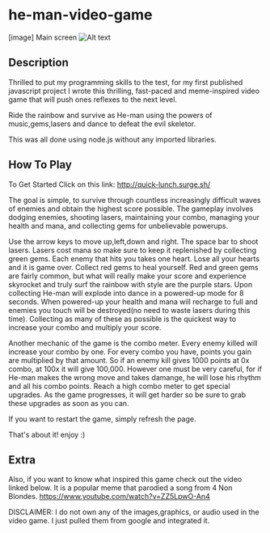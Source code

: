 # he-man-video-game

[image] Main screen
![Alt text](relative/path/to/img.jpg?raw=true "Title")

## Description  
Thrilled to put my programming skills to the test, for my first published javascript project I wrote this thrilling, fast-paced and meme-inspired video game that will push ones reflexes to the next level. 



Ride the rainbow and survive as He-man using the powers of music,gems,lasers and dance to defeat the evil skeletor. 

This was all done using node.js without any imported libraries.

## How To Play
To Get Started Click on this link:
http://quick-lunch.surge.sh/

The goal is simple, to survive through countless increasingly difficult waves of enemies and obtain the highest score possible. The gameplay involves dodging enemies, shooting lasers, maintaining your combo, managing your health and mana, and collecting gems for unbelievable powerups. 

Use the arrow keys to move up,left,down and right. The space bar to shoot lasers. Lasers cost mana so make sure to keep it replenished by collecting green gems. Each enemy that hits you takes one heart. Lose all your hearts and it is game over. Collect red gems to heal yourself. Red and green gems are fairly common, but what will really make your score and experience skyrocket and truly surf the rainbow with style are the purple stars. Upon collecting He-man will explode into dance in a powered-up mode for 8 seconds. When powered-up your health and mana will recharge to full and enemies you touch will be destroyed(no need to waste lasers during this time). Collecting as many of these as possible is the quickest way to increase your combo and multiply your score. 

Another mechanic of the game is the combo meter. Every enemy killed will increase your combo by one. For every combo you have, points you gain are multiplied by that amount. So if an enemy kill gives 1000 points at 0x combo, at 100x it will give 100,000. However one must be very careful, for if He-man makes the wrong move and takes damange, he will lose his rhythm and all his combo points. Reach a high combo meter to get special upgrades. As the game progresses, it will get harder so be sure to grab these upgrades as soon as you can.

If you want to restart the game, simply refresh the page.

That's about it! enjoy :)

## Extra

Also, if you want to know what inspired this game check out the video linked below. It is a popular meme that parodied a song from 4 Non Blondes. 
https://www.youtube.com/watch?v=ZZ5LpwO-An4


DISCLAIMER: I do not own any of the images,graphics, or audio used in the video game. I just pulled them from google and integrated it. 



